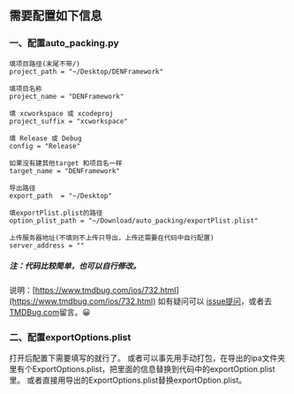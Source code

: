 ## 需要配置如下信息
### 一、配置auto_packing.py

	填项目路径(末尾不带/)
	project_path = "~/Desktop/DENFramework"

	填项目名称
	project_name = "DENFramework"

	填 xcworkspace 或 xcodeproj
	project_suffix = "xcworkspace"

	填 Release 或 Debug
	config = "Release"

	如果没有建其他target 和项目名一样
	target_name = "DENFramework"

	导出路径
	export_path  = "~/Desktop"

	填exportPlist.plist的路径
	option_plist_path = "~/Download/auto_packing/exportPlist.plist"

	上传服务器地址(不填则不上传只导出，上传还需要在代码中自行配置)
	server_address = ""

##### 注：代码比较简单，也可以自行修改。
说明：[https://www.tmdbug.com/ios/732.html](https://www.tmdbug.com/ios/732.html)
 如有疑问可以 [issue提问](https://github.com/TMDBug/auto_packing/issues/new)，或者去[TMDBug.com](https://tmdbug.com)留言。😀

### 二、配置exportOptions.plist

打开后配置下需要填写的就行了。
或者可以事先用手动打包，在导出的ipa文件夹里有个ExportOptions.plist，把里面的信息替换到代码中的exportOption.plist里。
或者直接用导出的ExportOptions.plist替换exportOption.plist。



